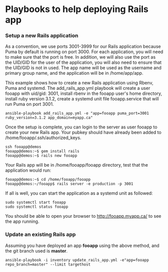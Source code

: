 # Playbooks to help deploying Rails app


### Setup a new Rails application 
As a convention, we use ports 3001-3999 for our Rails application because Puma by default is running on port 3000. For each application, you will need to make sure that the port is free. In addition, we will also use the port as the UID/GID for the user of the application, you will also need to ensure that the UID/GID is not in used. The app name will be used as the username and primary group name, and the application will be in /home/app/app.

This example shows how to create a new Rails application using Rbenv, Puma and systemd.
The add_rails_app.yml playbook will create a user fooapp with uid/gid: 3001, install rbenv in the fooapp user's home directory, install ruby version 3.1.2, create a systemd unit file fooapp.service that will run Puma on port 3001.

```
ansible-playbook add_rails_app.yml -e "app=fooapp puma_port=3001 ruby_version=3.1.2 app_domain=myapp.ca"
```

Once the setup is complete, you can login to the server as user fooapp to create your new Rails app. Your pubkey should have already been added to /home/fooapp/.ssh/authorized_keys.

```
ssh fooapp@demos
fooapp@demos:~$ gem install rails
fooapp@demos:~$ rails new fooapp
```

Your Rails app will be in /home/fooapp/fooapp directory, test that the application would run:

```
fooapp@demos:~$ cd /home/fooapp/fooapp
fooapp@demos:~/fooapp$ rails server -e production -p 3001
```



If all is well, you can start the application as a systemd unit as followed:
```
sudo systemctl start fooapp
sudo systemctl status fooapp
```
You should be able to open your browser to http://fooapp.myapp.ca/ to see the app running.

### Update an existing Rails app 
Assuming you have deployed an app **fooapp** using the above method, and the git branch used is **master**.

```
ansible-playbook -i inventory update_rails_app.yml -e"app=fooapp repo_branch=master" --limit targethost
```

